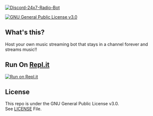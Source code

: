 [![Discord-24x7-Radio-Bot](https://github-readme-stats.vercel.app/api/pin/?username=cauzec&repo=24x7-Discord-Music-Bot&theme=dark)](https://github.com/cauzec/Discord-24x7-Radio-Bot)<br/>

[![GNU General Public License v3.0](https://img.shields.io/badge/License-GPLv3-blue.svg?maxAge=3600, "License")](https://github.com/cauzec/Discord-24x7-Radio-Bot/blob/main/LICENSE)<br>

## What's this?
Host your own music streaming bot that stays in a channel forever and streams music!!

## Run On [Repl.it](https://repl.it)

[![Run on Repl.it](https://replit.com/@RajMishra/24-7-Music-Bot#README.md)](https://replit.com/@RajMishra/24-7-Music-Bot#README.md)

## License

This repo is under the GNU General Public License v3.0.<br>
See [LICENSE](https://github.com/cauzec/Discord-24x7-Radio-Bot/blob/main/LICENSE) File.
